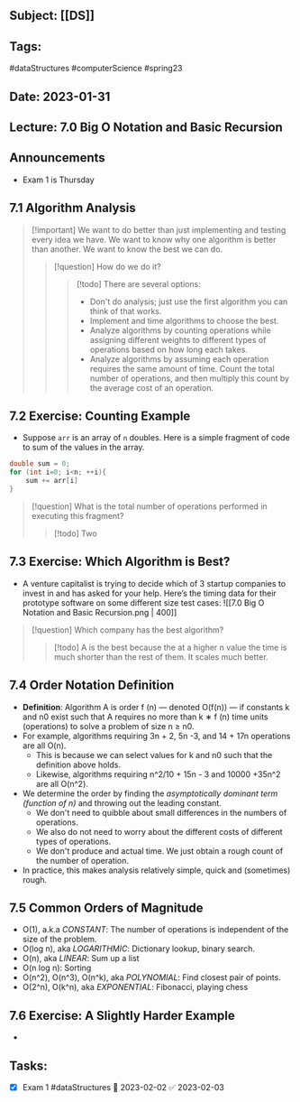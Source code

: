 ## Subject: [[DS]]
## Tags:
#dataStructures #computerScience #spring23 
## Date: 2023-01-31
## Lecture: 7.0 Big O Notation and Basic Recursion

## Announcements
- Exam 1 is Thursday

## 7.1 Algorithm Analysis
> [!important] We want to do better than just implementing and testing every idea we have. We want to know why one algorithm is better than another. We want to know the best we can do.
> > [!question] How do we do it?
> > > [!todo] There are several options:
> > > - Don't do analysis; just use the first algorithm you can think of that works.
> > > - Implement and time algorithms to choose the best.
> > > - Analyze algorithms by counting operations while assigning different weights to different types of operations based on how long each takes.
> > > - Analyze algorithms by assuming each operation requires the same amount of time. Count the total number of operations, and then multiply this count by the average cost of an operation.

## 7.2 Exercise: Counting Example
- Suppose `arr` is an array of `n` doubles. Here is a simple fragment of code to sum of the values in the array.
```c++
double sum = 0;
for (int i=0; i<n; ++i){
	sum += arr[i]
}
```
> [!question] What is the total number of operations performed in executing this fragment?
> > [!todo] Two

## 7.3 Exercise: Which Algorithm is Best?
- A venture capitalist is trying to decide which of 3 startup companies to invest in and has asked for your help. Here’s the timing data for their prototype software on some different size test cases:
![[7.0 Big O Notation and Basic Recursion.png | 400]]
> [!question] Which company has the best algorithm?
> > [!todo] A is the best because the at a higher n value the time is much shorter than the rest of them. It scales much better.

## 7.4 Order Notation Definition
- **Definition**: Algorithm A is order f (n) — denoted O(f(n)) — if constants k and n0 exist such that A requires no more than k ∗ f (n) time units (operations) to solve a problem of size n ≥ n0.
- For example, algorithms requiring 3n + 2, 5n -3, and 14 + 17n operations are all O(n).
	- This is because we can select values for k and n0 such that the definition above holds.
	- Likewise, algorithms requiring n^2/10 + 15n - 3 and 10000 +35n^2 are all O(n^2).
- We determine the order by finding the *asymptotically dominant term (function of n)* and throwing out the leading constant.
	- We don't need to quibble about small differences in the numbers of operations.
	- We also do not need to worry about the different costs of different types of operations.
	- We don't produce and actual time. We just obtain a rough count of the number of operation.
- In practice, this makes analysis relatively simple, quick and (sometimes) rough.

## 7.5 Common Orders of Magnitude
- O(1), a.k.a *CONSTANT*: The number of operations is independent of the size of the problem.
- O(log n), aka *LOGARITHMIC*: Dictionary lookup, binary search.
- O(n), aka *LINEAR*: Sum up a list
- O(n log n): Sorting
- O(n^2), O(n^3), O(n^k), aka *POLYNOMIAL*: Find closest pair of points.
- O(2^n), O(k^n), aka *EXPONENTIAL*: Fibonacci, playing chess

## 7.6 Exercise: A Slightly Harder Example
- 

## Tasks:
- [x] Exam 1 #dataStructures 📅 2023-02-02 ✅ 2023-02-03